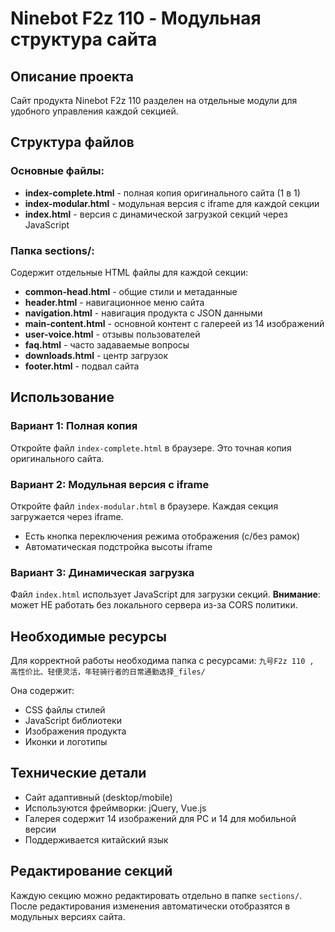 # Ninebot F2z 110 - Модульная структура сайта

## Описание проекта
Сайт продукта Ninebot F2z 110 разделен на отдельные модули для удобного управления каждой секцией.

## Структура файлов

### Основные файлы:
- **index-complete.html** - полная копия оригинального сайта (1 в 1)
- **index-modular.html** - модульная версия с iframe для каждой секции  
- **index.html** - версия с динамической загрузкой секций через JavaScript

### Папка sections/:
Содержит отдельные HTML файлы для каждой секции:
- **common-head.html** - общие стили и метаданные
- **header.html** - навигационное меню сайта
- **navigation.html** - навигация продукта с JSON данными
- **main-content.html** - основной контент с галереей из 14 изображений
- **user-voice.html** - отзывы пользователей  
- **faq.html** - часто задаваемые вопросы
- **downloads.html** - центр загрузок
- **footer.html** - подвал сайта

## Использование

### Вариант 1: Полная копия
Откройте файл `index-complete.html` в браузере. Это точная копия оригинального сайта.

### Вариант 2: Модульная версия с iframe
Откройте файл `index-modular.html` в браузере. Каждая секция загружается через iframe.
- Есть кнопка переключения режима отображения (с/без рамок)
- Автоматическая подстройка высоты iframe

### Вариант 3: Динамическая загрузка
Файл `index.html` использует JavaScript для загрузки секций. 
**Внимание**: может НЕ работать без локального сервера из-за CORS политики.

## Необходимые ресурсы
Для корректной работы необходима папка с ресурсами:
`九号F2z 110 , 高性价比、轻便灵活，年轻骑行者的日常通勤选择_files/`

Она содержит:
- CSS файлы стилей
- JavaScript библиотеки
- Изображения продукта
- Иконки и логотипы

## Технические детали
- Сайт адаптивный (desktop/mobile)
- Используются фреймворки: jQuery, Vue.js
- Галерея содержит 14 изображений для PC и 14 для мобильной версии
- Поддерживается китайский язык

## Редактирование секций
Каждую секцию можно редактировать отдельно в папке `sections/`. 
После редактирования изменения автоматически отобразятся в модульных версиях сайта.